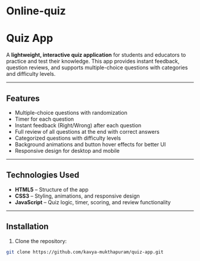 # Online-quiz
# Quiz App

A **lightweight, interactive quiz application** for students and educators to practice and test their knowledge. This app provides instant feedback, question reviews, and supports multiple-choice questions with categories and difficulty levels.

---

## Features

- Multiple-choice questions with randomization  
- Timer for each question  
- Instant feedback (Right/Wrong) after each question  
- Full review of all questions at the end with correct answers   
- Categorized questions with difficulty levels  
- Background animations and button hover effects for better UI  
- Responsive design for desktop and mobile  

---

## Technologies Used

- **HTML5** – Structure of the app  
- **CSS3** – Styling, animations, and responsive design  
- **JavaScript** – Quiz logic, timer, scoring, and review functionality  

---

## Installation

1. Clone the repository:

```bash
git clone https://github.com/kavya-mukthapuram/quiz-app.git
